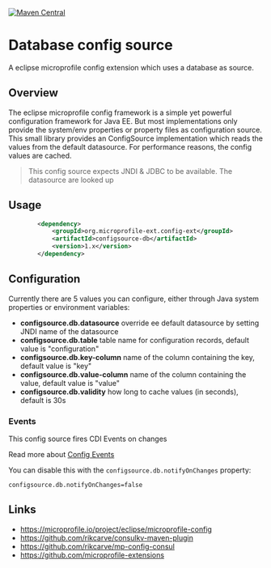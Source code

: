 [![Maven Central](https://maven-badges.herokuapp.com/maven-central/org.microprofile-ext.config-ext/configsource-db/badge.svg)](https://maven-badges.herokuapp.com/maven-central/org.microprofile-ext.config-ext/configsource-db)

# Database config source
A eclipse microprofile config extension which uses a database as source.

## Overview
The eclipse microprofile config framework is a simple yet powerful configuration framework for Java EE. But most implementations only provide the system/env properties or property files as configuration source. This small library provides an ConfigSource implementation which reads the values from the default datasource. For performance reasons, the config values are cached.

> This config source expects JNDI & JDBC to be available. The datasource are looked up

## Usage
```xml
        <dependency>
            <groupId>org.microprofile-ext.config-ext</groupId>
            <artifactId>configsource-db</artifactId>
            <version>1.x</version>
        </dependency>
```

## Configuration
Currently there are 5 values you can configure, either through Java system properties or environment variables:
* **configsource.db.datasource** override ee default datasource by setting JNDI name of the datasource
* **configsource.db.table** table name for configuration records, default value is "configuration"
* **configsource.db.key-column** name of the column containing the key, default value is "key"
* **configsource.db.value-column** name of the column containing the value, default value is "value"
* **configsource.db.validity** how long to cache values (in seconds), default is 30s

### Events

This config source fires CDI Events on changes

Read more about [Config Events](https://github.com/microprofile-extensions/config-ext/blob/master/config-events/README.md)

You can disable this with the `configsource.db.notifyOnChanges` property:

    configsource.db.notifyOnChanges=false

## Links
* https://microprofile.io/project/eclipse/microprofile-config
* https://github.com/rikcarve/consulkv-maven-plugin
* https://github.com/rikcarve/mp-config-consul
* https://github.com/microprofile-extensions

